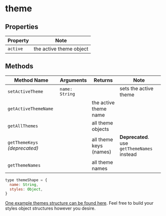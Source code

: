 # theme


## Properties

| Property | Note |
|---|---|
| `active` | the active theme object


## Methods

| Method Name | Arguments | Returns | Note |
|---|---|---|--|
| `setActiveTheme` | `name: String` | | sets the active theme |
| `getActiveThemeName` | | the active theme name | |
| `getAllThemes` | | all theme objects | | 
| `getThemeKeys` _(deprecated)_ | | all theme keys (names) | **Deprecated**. use `getThemeNames` instead |
| `getThemeNames` | | all theme names | |


```js
type themeShape = {
  name: String,
  styles: Object,
}
```

[One example themes structure can be found here](exampleThemes). Feel free to build your styles object structures however you desire.

